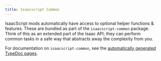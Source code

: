 ```yaml
---
title: Isaacscript Common
---
```


IsaacScript mods automatically have access to optional helper functions & features. These are bundled as part of the `isaacscript-common` package. Think of this as an extended part of the Isaac API; they can perform common tasks in a safe way that abstracts away the complexity from you.

For documentation on `isaacscript-common`, see the [automatically generated TypeDoc pages](https://isaacscript.github.io/isaacscript-common/).

